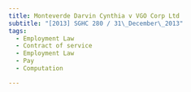 ```yaml
---
title: Monteverde Darvin Cynthia v VGO Corp Ltd 
subtitle: "[2013] SGHC 280 / 31\_December\_2013"
tags:
  - Employment Law
  - Contract of service
  - Employment Law
  - Pay
  - Computation

---
```


